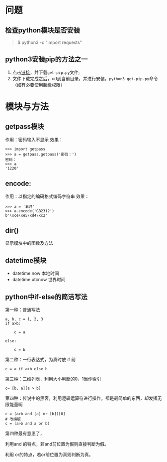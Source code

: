 # 问题

## 检查python模块是否安装
>$ python3 -c "import requests"


## python3安装pip的方法之一
1. 点击[链接](https://bootstrap.pypa.io/get-pip.py)，并下载`get-pip.py`文件;
2. 文件下载完成之后，cd到当前目录，并进行安装，`python3 get-pip.py`命令（如有必要使用超级权限）


# 模块与方法
## getpass模块
作用：密码输入不显示
效果：

    >>> import getpass
    >>> a = getpass.getpass('密码：')
    密码：
    >>> a
    '1220'

## encode:
作用：以指定的编码格式编码字符串
效果：

    >>> a = '五月'
    >>> a.encode('GB2312')
    b'\xce\xe5\xd4\xc2'


## dir()
显示模块中的函数及方法


## datetime模块
+ datetime.now	本地时间
+ datetime.utcnow	世界时间

## python中if-else的简洁写法

第一种：普通写法
```
a, b, c = 1, 2, 3
if a>b:

    c = a

else:

    c = b
```

第二种：一行表达式，为真时放 if 前

    c = a if a>b else b

第三种：二维列表，利用大小判断的0，1当作索引

    c= [b, a][a > b]

 第四种：传说中的黑客，利用逻辑运算符进行操作，都是最简单的东西，却发挥无限能量啊
```
c = (a>b and [a] or [b])[0]
# 改编版
c = (a>b and a or b)
```
第四种最有意思了，

利用and 的特点，若and前位置为假则直接判断为假。

利用 or的特点，若or前位置为真则判断为真。


